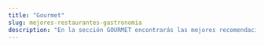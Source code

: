 ```yaml
---
title: "Gourmet"
slug: mejores-restaurantes-gastronomia
description: "En la sección GOURMET encontrarás las mejores recomendaciones de restaurantes y productos gastronómicos que hemos descubierto durante nuestros viajes."
---
```



